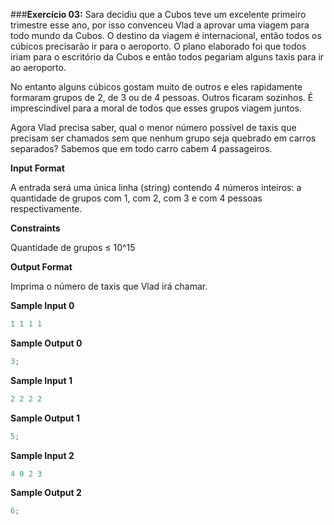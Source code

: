 ###**Exercício 03:**
Sara decidiu que a Cubos teve um excelente primeiro trimestre esse ano, por isso convenceu Vlad a aprovar uma viagem para todo mundo da Cubos. O destino da viagem é internacional, então todos os cúbicos precisarão ir para o aeroporto. O plano elaborado foi que todos iriam para o escritório da Cubos e então todos pegariam alguns taxis para ir ao aeroporto.

No entanto alguns cúbicos gostam muito de outros e eles rapidamente formaram grupos de 2, de 3 ou de 4 pessoas. Outros ficaram sozinhos. É imprescindível para a moral de todos que esses grupos viagem juntos.

Agora Vlad precisa saber, qual o menor número possível de taxis que precisam ser chamados sem que nenhum grupo seja quebrado em carros separados? Sabemos que em todo carro cabem 4 passageiros.

**Input Format**

A entrada será uma única linha (string) contendo 4 números inteiros: a quantidade de grupos com 1, com 2, com 3 e com 4 pessoas respectivamente.

**Constraints**

Quantidade de grupos ≤ 10^15

**Output Format**

Imprima o número de taxis que Vlad irá chamar.

**Sample Input 0**

```javascript
1 1 1 1
```

**Sample Output 0**

```javascript
3;
```

**Sample Input 1**

```javascript
2 2 2 2
```

**Sample Output 1**

```javascript
5;
```

**Sample Input 2**

```javascript
4 0 2 3
```

**Sample Output 2**

```javascript
6;
```
